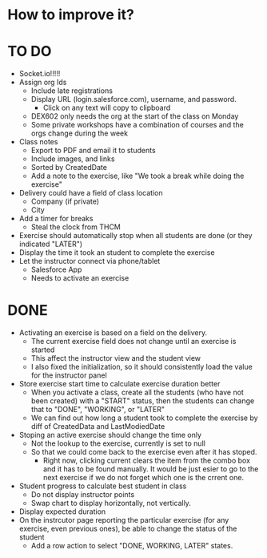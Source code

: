 # How to improve it?

# TO DO

-   Socket.io!!!!!
-   Assign org Ids
    -   Include late registrations
    -   Display URL (login.salesforce.com), username, and password.
        -   Click on any text will copy to clipboard
    -   DEX602 only needs the org at the start of the class on Monday
    -   Some private workshops have a combination of courses and the orgs change during the week
-   Class notes
    -   Export to PDF and email it to students
    -   Include images, and links
    -   Sorted by CreatedDate
    -   Add a note to the exercise, like "We took a break while doing the exercise"
-   Delivery could have a field of class location
    -   Company (if private)
    -   City
-   Add a timer for breaks
    -   Steal the clock from THCM
-   Exercise should automatically stop when all students are done (or they indicated "LATER")
-   Display the time it took an student to complete the exercise
-   Let the instructor connect via phone/tablet
    -   Salesforce App
    -   Needs to activate an exercise

# DONE

-   Activating an exercise is based on a field on the delivery.
    -   The current exercise field does not change until an exercise is started
    -   This affect the instructor view and the student view
    -   I also fixed the initialization, so it should consistently load the value for the instructor panel
-   Store exercise start time to calculate exercise duration better
    -   When you activate a class, create all the students (who have not been created) with a "START" status, then the students can change that to "DONE", "WORKING", or "LATER"
    -   We can find out how long a student took to complete the exercise by diff of CreatedData and LastModiedDate
-   Stoping an active exercise should change the time only
    -   Not the lookup to the exercise, currently is set to null
    -   So that we could come back to the exercise even after it has stoped.
        -   Right now, clicking current clears the item from the combo box and it has to be found manually. It would be just esier to go to the next exercise if we do not forget which one is the crrent one.
-   Student progress to calculate best student in class
    -   Do not display instructor points
    -   Swap chart to display horizontally, not vertically.
-   Display expected duration
-   On the instrcutor page reporting the particular exercise (for any exercise, even previous ones), be able to change the status of the student
    -   Add a row action to select "DONE, WORKING, LATER" states.

